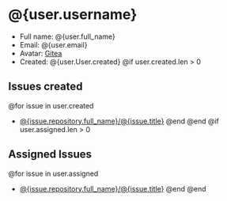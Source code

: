 # @{user.username}

- Full name: @{user.full_name}
- Email: @{user.email}
- Avatar: [Gitea](@{user.avatar_url})
- Created: @{user.User.created}
@if user.created.len > 0
## Issues created
@for issue in user.created
- [@{issue.repository.full_name}/@{issue.title}](../issues/@{issue.name})
@end
@end
@if user.assigned.len > 0
## Assigned Issues
@for issue in user.assigned
- [@{issue.repository.full_name}/@{issue.title}](../issues/@{issue.name})
@end
@end